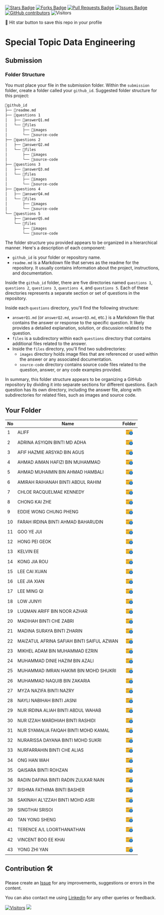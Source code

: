 <a href="https://github.com/drshahizan/SECP3843/stargazers"><img src="https://img.shields.io/github/stars/drshahizan/SECP3843" alt="Stars Badge"/></a>
<a href="https://github.com/drshahizan/SECP3843/network/members"><img src="https://img.shields.io/github/forks/drshahizan/SECP3843" alt="Forks Badge"/></a>
<a href="https://github.com/drshahizan/SECP3843/pulls"><img src="https://img.shields.io/github/issues-pr/drshahizan/SECP3843" alt="Pull Requests Badge"/></a>
<a href="https://github.com/drshahizan/SECP3843/issues"><img src="https://img.shields.io/github/issues/drshahizan/SECP3843" alt="Issues Badge"/></a>
<a href="https://github.com/drshahizan/SECP3843/graphs/contributors"><img alt="GitHub contributors" src="https://img.shields.io/github/contributors/drshahizan/SECP3843?color=2b9348"></a>
![Visitors](https://api.visitorbadge.io/api/visitors?path=https%3A%2F%2Fgithub.com%2Fdrshahizan%2FSECP3843&labelColor=%23d9e3f0&countColor=%23697689&style=flat)

🌟 Hit star button to save this repo in your profile

# Special Topic Data Engineering

## Submission

### Folder Structure
You must place your file in the submission folder. Within the `submission` folder, create a folder called your  `github_id`. Suggested folder structure for this project:

```
📁github_id
├── 📄readme.md
├── 📁questions 1
│   ├── 📄answerQ1.md
│   └── 📁files
│       ├── 📁images
│       └── 📁source-code
├── 📁questions 2
│   ├── 📄answerQ2.md
│   └── 📁files
│       ├── 📁images
│       └── 📁source-code
├── 📁questions 3
│   ├── 📄answerQ3.md
│   └── 📁files
│       ├── 📁images
│       └── 📁source-code
├── 📁questions 4
│   ├── 📄answerQ4.md
│   └── 📁files
│       ├── 📁images
│       └── 📁source-code
└── 📁questions 5
    ├── 📄answerQ5.md
    └── 📁files
        ├── 📁images
        └── 📁source-code
```
The folder structure you provided appears to be organized in a hierarchical manner. Here's a description of each component:

- `github_id` is your folder or repository name.
- `readme.md` is a Markdown file that serves as the readme for the repository. It usually contains information about the project, instructions, and documentation.

Inside the `github_id` folder, there are five directories named `questions 1`, `questions 2`, `questions 3`, `questions 4`, and `questions 5`. Each of these directories represents a separate section or set of questions in the repository.

Inside each `questions` directory, you'll find the following structure:

- `answerQ1.md` (or `answerQ2.md`, `answerQ3.md`, etc.) is a Markdown file that contains the answer or response to the specific question. It likely provides a detailed explanation, solution, or discussion related to the question.
- `files` is a subdirectory within each `questions` directory that contains additional files related to the answer.
- Inside the `files` directory, you'll find two subdirectories:
  - `images` directory holds image files that are referenced or used within the answer or any associated documentation.
  - `source-code` directory contains source code files related to the question, answer, or any code examples provided.

In summary, this folder structure appears to be organizing a GitHub repository by dividing it into separate sections for different questions. Each question has its own directory, including the answer file, along with subdirectories for related files, such as images and source code.

## Your Folder

| No | Name | Folder |
| --- | --- | :---: |
| 1 | ALIFF | <a href="alifridzuanutm" ><img src="../images/folder.png" width="24px" height="24px" ></a> | 
| 2 | ADRINA ASYIQIN BINTI MD ADHA | <a href="AdrinaAsyiqin" ><img src="../images/folder.png" width="24px" height="24px" ></a> | 
| 3 | AFIF HAZMIE ARSYAD BIN AGUS | <a href="AfifHazmie" ><img src="../images/folder.png" width="24px" height="24px" ></a> | 
| 4 | AHMAD AIMAN HAFIZI BIN MUHAMMAD | <a href="AimanHafizi619" ><img src="../images/folder.png" width="24px" height="24px" ></a> | 
| 5 | AHMAD MUHAIMIN BIN AHMAD HAMBALI | <a href="Mincridible" ><img src="../images/folder.png" width="24px" height="24px" ></a> | 
| 6 | AMIRAH RAIHANAH BINTI ABDUL RAHIM | <a href="raihanarahim" ><img src="../images/folder.png" width="24px" height="24px" ></a> | 
| 7 | CHLOE RACQUELMAE KENNEDY | <a href="Racquelmae" ><img src="../images/folder.png" width="24px" height="24px" ></a> | 
| 8 | CHONG KAI ZHE | <a href="ChongKaiZhe" ><img src="../images/folder.png" width="24px" height="24px" ></a> | 
| 9 | EDDIE WONG CHUNG PHENG | <a href="Prowong01" ><img src="../images/folder.png" width="24px" height="24px" ></a> | 
| 10 | FARAH IRDINA BINTI AHMAD BAHARUDIN | <a href="FarahIrdina" ><img src="../images/folder.png" width="24px" height="24px" ></a> | 
| 11 | GOO YE JUI | <a href="yejui626" ><img src="../images/folder.png" width="24px" height="24px" ></a> | 
| 12 | HONG PEI GEOK | <a href="peiyu00" ><img src="../images/folder.png" width="24px" height="24px" ></a> | 
| 13 | KELVIN EE | <a href="Kelvinnn-2" ><img src="../images/folder.png" width="24px" height="24px" ></a> | 
| 14 | KONG JIA ROU | <a href="jrkong2001utm" ><img src="../images/folder.png" width="24px" height="24px" ></a> | 
| 15 | LEE CAI XUAN | <a href="leecaixuan" ><img src="../images/folder.png" width="24px" height="24px" ></a> | 
| 16 | LEE JIA XIAN | <a href="Leejxx" ><img src="../images/folder.png" width="24px" height="24px" ></a> | 
| 17 | LEE MING QI | <a href="MQiLEE" ><img src="../images/folder.png" width="24px" height="24px" ></a> | 
| 18 | LOW JUNYI | <a href="LowJunyi2001" ><img src="../images/folder.png" width="24px" height="24px" ></a> | 
| 19 | LUQMAN ARIFF BIN NOOR AZHAR | <a href="samsamsambal" ><img src="../images/folder.png" width="24px" height="24px" ></a> | 
| 20 | MADIHAH BINTI CHE ZABRI | <a href="Madihah04" ><img src="../images/folder.png" width="24px" height="24px" ></a> | 
| 21 | MADINA SURAYA BINTI ZHARIN | <a href="madinasuraya" ><img src="../images/folder.png" width="24px" height="24px" ></a> | 
| 22 | MAIZATUL AFRINA SAFIAH BINTI SAIFUL AZWAN | <a href="maizatulafrina" ><img src="../images/folder.png" width="24px" height="24px" ></a> | 
| 23 | MIKHEL ADAM BIN MUHAMMAD EZRIN | <a href="HUNK12" ><img src="../images/folder.png" width="24px" height="24px" ></a> | 
| 24 | MUHAMMAD DINIE HAZIM BIN AZALI | <a href="DinieHazim" ><img src="../images/folder.png" width="24px" height="24px" ></a> | 
| 25 | MUHAMMAD IMRAN HAKIMI BIN MOHD SHUKRI | <a href="muhdimranh" ><img src="../images/folder.png" width="24px" height="24px" ></a> | 
| 26 | MUHAMMAD NAQUIB BIN ZAKARIA | <a href="nqbzkr01" ><img src="../images/folder.png" width="24px" height="24px" ></a> | 
| 27 | MYZA NAZIFA BINTI NAZRY | <a href="myzanazifah" ><img src="../images/folder.png" width="24px" height="24px" ></a> | 
| 28 | NAYLI NABIHAH BINTI JASNI | <a href="naylinabihah" ><img src="../images/folder.png" width="24px" height="24px" ></a> | 
| 29| NUR IRDINA ALIAH BINTI ABDUL WAHAB | <a href="Deelia99" ><img src="../images/folder.png" width="24px" height="24px" ></a> | 
| 30 | NUR IZZAH MARDHIAH BINTI RASHIDI | <a href="izzahmardhiah" ><img src="../images/folder.png" width="24px" height="24px" ></a> | 
| 31 | NUR SYAMALIA FAIQAH BINTI MOHD KAMAL | <a href="nursyamalia" ><img src="../images/folder.png" width="24px" height="24px" ></a> | 
| 32 | NURARISSA DAYANA BINTI MOHD SUKRI | <a href="yanakunn" ><img src="../images/folder.png" width="24px" height="24px" ></a> | 
| 33 | NURFARRAHIN BINTI CHE ALIAS | <a href="FarrahinUtm" ><img src="../images/folder.png" width="24px" height="24px" ></a> | 
| 34 | ONG HAN WAH | <a href="ongwah" ><img src="../images/folder.png" width="24px" height="24px" ></a> | 
| 35 | QAISARA BINTI ROHZAN | <a href="qaisarrra" ><img src="../images/folder.png" width="24px" height="24px" ></a> | 
| 36 | RADIN DAFINA BINTI RADIN ZULKAR NAIN | <a href="radindafina" ><img src="../images/folder.png" width="24px" height="24px" ></a> | 
| 37 | RISHMA FATHIMA BINTI BASHER | <a href="RishmaFathima" ><img src="../images/folder.png" width="24px" height="24px" ></a> | 
| 38 | SAKINAH AL'IZZAH BINTI MOHD ASRI | <a href="sakinahalizzah" ><img src="../images/folder.png" width="24px" height="24px" ></a> | 
| 39 | SINGTHAI SRISOI | <a href="singthai-srisoi" ><img src="../images/folder.png" width="24px" height="24px" ></a> | 
| 40 | TAN YONG SHENG | <a href="TanYongSheng728" ><img src="../images/folder.png" width="24px" height="24px" ></a> | 
| 41 | TERENCE A/L LOORTHANATHAN | <a href="Terence172" ><img src="../images/folder.png" width="24px" height="24px" ></a> | 
| 42 | VINCENT BOO EE KHAI | <a href="Vincboo" ><img src="../images/folder.png" width="24px" height="24px" ></a> | 
| 43 | YONG ZHI YAN | <a href="yongzy328" ><img src="../images/folder.png" width="24px" height="24px" ></a> | 
## Contribution 🛠️
Please create an [Issue](https://github.com/drshahizan/special-topic-data-engineering/issues) for any improvements, suggestions or errors in the content.

You can also contact me using [Linkedin](https://www.linkedin.com/in/drshahizan/) for any other queries or feedback.

[![Visitors](https://api.visitorbadge.io/api/visitors?path=https%3A%2F%2Fgithub.com%2Fdrshahizan&labelColor=%23697689&countColor=%23555555&style=plastic)](https://visitorbadge.io/status?path=https%3A%2F%2Fgithub.com%2Fdrshahizan)
![](https://hit.yhype.me/github/profile?user_id=81284918)


